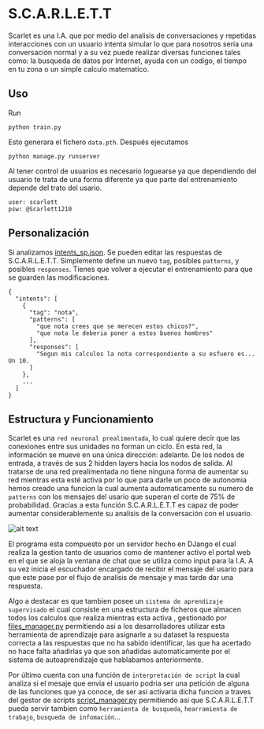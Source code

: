# S.C.A.R.L.E.T.T
Scarlet es una I.A. que por medio del analisis de conversaciones y repetidas interacciones con un usuario intenta simular lo
que para nosotros seria una conversación normal y a su vez puede realizar diversas funciones tales como: la busqueda de datos 
por Internet, ayuda con un codigo, el tiempo en tu zona o un simple calculo matematico.

## Uso
Run
```console
python train.py
```
Esto generara el fichero `data.pth`. Después ejecutamos
```console
python manage.py runserver
```
Al tener control de usuarios es necesario loguearse ya que dependiendo del usuario te trata de una forma diferente ya que parte del entrenamiento depende del trato del usario.
```console
user: scarlett
psw: @Scarlett1210
```
## Personalización
Si analizamos [intents_sp.json](intents_sp.json). Se pueden editar las respuestas de S.C.A.R.L.E.T.T. Simplemente define un nuevo `tag`, posibles `patterns`, y posibles `responses`. Tienes que volver a ejecutar el entrenamiento para que se guarden las modificaciones.
```console
{
  "intents": [
    {
      "tag": "nota",
      "patterns": [
        "que nota crees que se merecen estos chicos?",
        "que nota le deberia poner a estos buenos hombres"
      ],
      "responses": [
        "Segun mis calculos la nota correspondiente a su esfuero es... Un 10.
      ]
    },
    ...
  ]
}
```

## Estructura y Funcionamiento
Scarlet es una `red neuronal prealimentada`, lo cual quiere decir que las conexiones entre sus unidades no forman un ciclo. En esta red, la información se mueve en una única dirección: adelante. De los nodos de entrada, a través de sus 2 hidden layers hacia los nodos de salida. Al tratarse de una red prealimentada no tiene ninguna forma de aumentar su red mientras esta esté activa por lo que para darle un poco de autonomia hemos creado una funcion la cual aumenta automaticamente su numero de `patterns` con los mensajes del usario que superan el corte de 75% de probabilidad. Gracias a esta función S.C.A.R.L.E.T.T es capaz de poder aumentar considerablemente su analisis de la conversación con el usuario.

![alt text](https://github.com/Yostita/SCARLET/blob/main/Red%20Neuronal.png)

El programa esta compuesto por un servidor hecho en DJango el cual realiza la gestion tanto de usuarios como de mantener activo el portal web en el que se aloja la ventana de chat que se utiliza como input para la I.A. A su vez inicia el escuchador encargado de recibir el mensaje del usario para que este pase por el flujo de analisis de mensaje y mas tarde dar una respuesta.

Algo a destacar es que tambien posee un `sistema de aprendizaje supervisado` el cual consiste en una estructura de ficheros que almacen todos los calculos que realiza mientras esta activa , gestionado por [files_manager.py](files_manager.py) permitiendo asi a los desarrolladores utilizar esta herramienta de aprendizaje para asignarle a su dataset la respuesta correcta a las respuestas que no ha sabido identificar, las que ha acertado no hace falta añadirlas ya que son añadidas automaticamente por el sistema de autoaprendizaje que hablabamos anteriormente.

Por último cuenta con una función de `interpretación de script` la cual analiza si el mesaje que envia el usuario podria ser una petición de alguna de las funciones que ya conoce, de ser asi activaria dicha funcion a traves del gestor de scripts [script_manager.py](script_manager.py) permitiendo asi que S.C.A.R.L.E.T.T pueda servir tambien como `herramienta de busqueda`, `hearramienta de trabajo`, `busqueda de infomación`...
